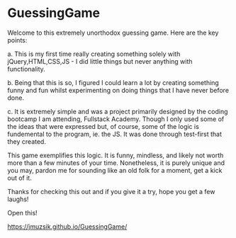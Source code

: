 # GuessingGame

Welcome to this  extremely unorthodox guessing game. Here are the key points:

  a. This is my first time really creating something solely with jQuery,HTML,CSS,JS
    - I did little things but never anything with functionality.
 
  b. Being that this is so, I figured I could learn a lot by creating something funny
     and fun whilst experimenting on doing things that I have never before done.
  
  c. It is extremely simple and was a project primarily designed by the coding bootcamp 
     I am attending, Fullstack Academy. Though I only used some of the ideas that were
     expressed but, of course, some of the logic is fundemental to the program, ie.
     the JS. It was done through test-first that they created.
     
This game exemplifies this logic. It is funny, mindless, and likely not worth more than 
a few minutes of your time. Nonetheless, it is purely unique and you may, pardon me for
sounding like an old folk for a moment, get a kick out of it.

Thanks for checking this out and if you give it a try, hope you get a few laughs!

Open this! 

https://jmuzsik.github.io/GuessingGame/
